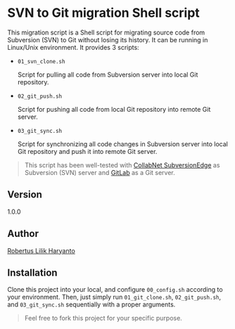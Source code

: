 SVN to Git migration Shell script
==========================

This migration script is a Shell script for migrating source code from Subversion (SVN) to Git without losing its history. It can be running in Linux/Unix environment. It provides 3 scripts:

- `01_svn_clone.sh`
  
  Script for pulling all code from Subversion server into local Git repository.

- `02_git_push.sh`

  Script for pushing all code from local Git repository into remote Git server.

- `03_git_sync.sh`

  Script for synchronizing all code changes in Subversion server into local Git repository and push it into remote Git server.

  
> This script has been well-tested with [CollabNet SubversionEdge][subversionedge] as Subversion (SVN) server and [GitLab][gitlab] as a Git server.


## Version

1.0.0

## Author

[Robertus Lilik Haryanto][my-email]

## Installation

Clone this project into your local, and configure `00_config.sh` according to your environment. Then, just simply run `01_git_clone.sh`, `02_git_push.sh`, and `03_git_sync.sh` sequentially with a proper arguments.


> Feel free to fork this project for your specific purpose.

   [my-email]: <mailto:robert.djokdja@gmail.com>
   [subversionedge]: <http://www.collab.net/products/subversion>
   [gitlab]: <https://about.gitlab.com/>
